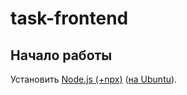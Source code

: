 # task-frontend

## Начало работы

Установить [Node.js (+npx)](https://nodejs.org/) ([на Ubuntu](https://nodejs.org/ru/download/package-manager/#debian-and-ubuntu-based-linux-distributions-enterprise-linux-fedora-and-snap-packages)).
